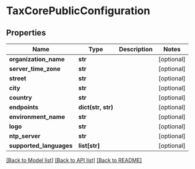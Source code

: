 # TaxCorePublicConfiguration

## Properties
Name | Type | Description | Notes
------------ | ------------- | ------------- | -------------
**organization_name** | **str** |  | [optional] 
**server_time_zone** | **str** |  | [optional] 
**street** | **str** |  | [optional] 
**city** | **str** |  | [optional] 
**country** | **str** |  | [optional] 
**endpoints** | **dict(str, str)** |  | [optional] 
**environment_name** | **str** |  | [optional] 
**logo** | **str** |  | [optional] 
**ntp_server** | **str** |  | [optional] 
**supported_languages** | **list[str]** |  | [optional] 

[[Back to Model list]](../README.md#documentation-for-models) [[Back to API list]](../README.md#documentation-for-api-endpoints) [[Back to README]](../README.md)


